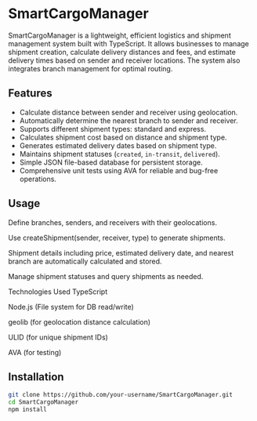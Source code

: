 # SmartCargoManager

SmartCargoManager is a lightweight, efficient logistics and shipment management system built with TypeScript. It allows businesses to manage shipment creation, calculate delivery distances and fees, and estimate delivery times based on sender and receiver locations. The system also integrates branch management for optimal routing.

## Features

- Calculate distance between sender and receiver using geolocation.
- Automatically determine the nearest branch to sender and receiver.
- Supports different shipment types: standard and express.
- Calculates shipment cost based on distance and shipment type.
- Generates estimated delivery dates based on shipment type.
- Maintains shipment statuses (`created`, `in-transit`, `delivered`).
- Simple JSON file-based database for persistent storage.
- Comprehensive unit tests using AVA for reliable and bug-free operations.

## Usage
Define branches, senders, and receivers with their geolocations.

Use createShipment(sender, receiver, type) to generate shipments.

Shipment details including price, estimated delivery date, and nearest branch are automatically calculated and stored.

Manage shipment statuses and query shipments as needed.

Technologies Used
TypeScript

Node.js (File system for DB read/write)

geolib (for geolocation distance calculation)

ULID (for unique shipment IDs)

AVA (for testing)

## Installation

```bash
git clone https://github.com/your-username/SmartCargoManager.git
cd SmartCargoManager
npm install


